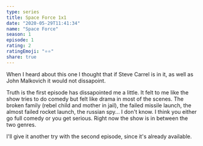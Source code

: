 ```yaml
--- 
type: series 
title: Space Force 1x1 
date: "2020-05-29T11:41:34" 
name: "Space Force" 
season: 1 
episode: 1 
rating: 2 
ratingEmoji: "⭐️⭐️" 
share: true 
---
```


When I heard about this one I thought that if Steve Carrel is in it, as well as John Malkovich it would not dissapoint.

Truth is the first episode has dissapointed me a little. It felt to me like the show tries to do comedy but felt like drama in most of the scenes. The broken family (rebel child and mother in jail), the failed missile launch, the almost failed rocket launch, the russian spy... I don't know. I think you either go full comedy or you get serious. Right now the show is in between the two genres.

I'll give it another try with the second episode, since it's already available.
